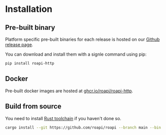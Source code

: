# Installation

## Pre-built binary

Platform specific pre-built binaries for each release is hosted on our [Github
release page](https://github.com/roapi/roapi/releases).

You can download and install them with a signle command using pip:

```bash
pip install roapi-http
```

## Docker

Pre-built docker images are hosted at
[ghcr.io/roapi/roapi-http](https://github.com/orgs/roapi/packages/container/package/roapi-http).


## Build from source

You need to install [Rust toolchain](https://rustup.rs/) if you haven't done so.

```bash
cargo install --git https://github.com/roapi/roapi --branch main --bin roapi-http
```
